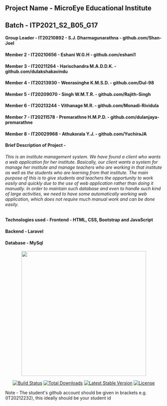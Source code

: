 ## Project Name - MicroEye Educational Institute

## Batch - ITP2021_S2_B05_G17

#### Group Leader - IT20210892 - S.J. Dharmagunarathna - github.com/Shan-Joel

#### Member 2 - IT20210656 - Eshani W.G.H - github.com/eshani1

#### Member 3 - IT20211264 - Harischandra M.A.D.D.K. - github.com/dulakshakavindu

#### Member 4 - IT20213930 - Weerasinghe K.M.S.D. - github.com/Dul-98

#### Member 5 - IT20209070 - Singh W.M.T.R. - github.com/Rajith-Singh

#### Member 6 - IT20213244 - Vithanage M.R. - github.com/Monadi-Rividula

#### Member 7 - IT20211578 - Premarathne H.M.P.D. - github.com/dulanjaya-premarathne

#### Member 8 - IT20029968 - Athukorala Y.J. - github.com/YuchiraJA

#### Brief Description of Project - 
###### This is an institute management system. We have found a client who wants a web application for her institute. Basically, our client wants a system for manage her institute and manage teachers who are working in that institute as well as the students who are learning from that institute. The main purpose of this is to give students and teachers the opportunity to work easily and quickly due to the use of web application rather than doing it manually. In order to maintain such database and even to handle such kind of large activities, we need to have some automatically working web application, which does not require much manual work and can be done easily.

#### Technologies used - Frontend - HTML, CSS, Bootstrap and JavaScript
####                     Backend  - Laravel
####                     Database - MySql
 <p align="center"><a href="https://laravel.com" target="_blank"><img src="https://raw.githubusercontent.com/laravel/art/master/logo-lockup/5%20SVG/2%20CMYK/1%20Full%20Color/laravel-logolockup-cmyk-red.svg" width="400"></a></p>

<p align="center">
<a href="https://travis-ci.org/laravel/framework"><img src="https://travis-ci.org/laravel/framework.svg" alt="Build Status"></a>
<a href="https://packagist.org/packages/laravel/framework"><img src="https://img.shields.io/packagist/dt/laravel/framework" alt="Total Downloads"></a>
<a href="https://packagist.org/packages/laravel/framework"><img src="https://img.shields.io/packagist/v/laravel/framework" alt="Latest Stable Version"></a>
<a href="https://packagist.org/packages/laravel/framework"><img src="https://img.shields.io/packagist/l/laravel/framework" alt="License"></a>
</p>

Note - The student's github account should be given in brackets e.g. (IT20212232), this ideally should be your student id
